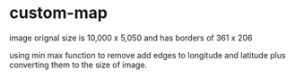 # custom-map

image orignal size is 10,000 x 5,050
and has borders of 361 x 206

using min max function to remove add edges to longitude and latitude plus converting them to the size of image.
